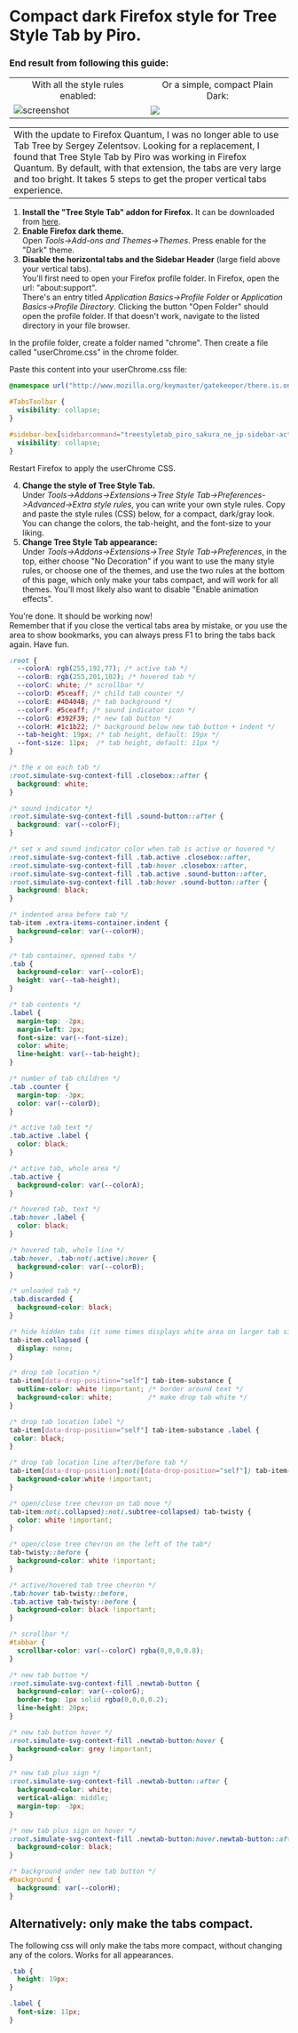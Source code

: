 # Compact dark Firefox style for Tree Style Tab by Piro.

### End result from following this guide:
<table>
    <tr>
      <td align="center">
        With all the style rules enabled:
      </td>
      <td align="center">
        Or a simple, compact Plain Dark:
      </td>
    </tr>
    <tr>
      <td>
      <img alt="screenshot" src="https://raw.githubusercontent.com/doublejim/tree-style-tab-compact-dark-style/master/screenshot.png"/>
      </td>
      <td>
        <img alt"screenshot/only compact" src="https://raw.githubusercontent.com/doublejim/tree-style-tab-compact-dark-style/master/screenshot-only-compact.png"/>
      </td>
    </tr>
</table>
<table>
<tr>
<td>
With the update to Firefox Quantum, I was no longer able to use Tab Tree by Sergey Zelentsov.
Looking for a replacement, I found that Tree Style Tab by Piro was working in Firefox Quantum.
By default, with that extension, the tabs are very large and too bright.
It takes 5 steps to get the proper vertical tabs experience.
    </td>
</tr>
</table>

1. <b>Install the "Tree Style Tab" addon for Firefox.</b> It can be downloaded from <a target="_blank" href="https://addons.mozilla.org/en-US/firefox/addon/tree-style-tab/">here</a>.
2. <b>Enable Firefox dark theme.</b><br>
Open *Tools->Add-ons and Themes->Themes*. Press enable for the "Dark" theme.
3. <b>Disable the horizontal tabs and the Sidebar Header</b> (large field above your vertical tabs).<br>
You'll first need to open your Firefox profile folder. In Firefox, open the url: "about:support".<br>
There's an entry titled *Application Basics->Profile Folder* or *Application Basics->Profile Directory*. Clicking the button "Open Folder" should open the profile folder. If that doesn't work, navigate to the listed directory in your file browser.

In the profile folder, create a folder named "chrome".
Then create a file called "userChrome.css" in the chrome folder.

Paste this content into your userChrome.css file:
```css
@namespace url("http://www.mozilla.org/keymaster/gatekeeper/there.is.only.xul");

#TabsToolbar {
  visibility: collapse;
}

#sidebar-box[sidebarcommand="treestyletab_piro_sakura_ne_jp-sidebar-action"] #sidebar-header {
  visibility: collapse;
}
```
Restart Firefox to apply the userChrome CSS.

4. <b>Change the style of Tree Style Tab.</b><br>
Under *Tools->Addons->Extensions->Tree Style Tab->Preferences->Advanced->Extra style rules*, you can write your own style rules.
Copy and paste the style rules (CSS) below, for a compact, dark/gray look. You can change the colors, the tab-height, and the font-size to your liking.
5. <b>Change Tree Style Tab appearance:</b><br>
Under *Tools->Addons->Extensions->Tree Style Tab->Preferences*, in the top, either choose "No Decoration" if you want to use the many style rules, or choose one of the themes, and use the two rules at the bottom of this page, which only make your tabs compact, and will work for all themes.
You'll most likely also want to disable "Enable animation effects".

You're done. It should be working now!<br>
Remember that if you close the vertical tabs area by mistake, or you use the area to show bookmarks, you can always press F1 to bring the tabs back again. Have fun.

```css
:root {
  --colorA: rgb(255,192,77); /* active tab */
  --colorB: rgb(255,201,102); /* hovered tab */
  --colorC: white; /* scrollbar */
  --colorD: #5ceaff; /* child tab counter */
  --colorE: #4D404B; /* tab background */
  --colorF: #5ceaff; /* sound indicator icon */
  --colorG: #392F39; /* new tab button */
  --colorH: #1c1b22; /* background below new tab button + indent */
  --tab-height: 19px; /* tab height, default: 19px */
  --font-size: 11px;  /* tab height, default: 11px */
}

/* the x on each tab */
:root.simulate-svg-context-fill .closebox::after {
  background: white;
}

/* sound indicator */
:root.simulate-svg-context-fill .sound-button::after {
  background: var(--colorF);
}

/* set x and sound indicator color when tab is active or hovered */
:root.simulate-svg-context-fill .tab.active .closebox::after,
:root.simulate-svg-context-fill .tab:hover .closebox::after,
:root.simulate-svg-context-fill .tab.active .sound-button::after,
:root.simulate-svg-context-fill .tab:hover .sound-button::after {
  background: black;
}

/* indented area before tab */
tab-item .extra-items-container.indent {
  background-color: var(--colorH);
}

/* tab container, opened tabs */
.tab {
  background-color: var(--colorE); 
  height: var(--tab-height);
}

/* tab contents */
.label {
  margin-top: -2px;
  margin-left: 2px;
  font-size: var(--font-size);
  color: white;
  line-height: var(--tab-height);
}

/* number of tab children */
.tab .counter {
  margin-top: -3px;
  color: var(--colorD);
}

/* active tab text */
.tab.active .label {
  color: black;
}

/* active tab, whole area */
.tab.active {
  background-color: var(--colorA);
}

/* hovered tab, text */
.tab:hover .label {
  color: black;
}

/* hovered tab, whole line */
.tab:hover, .tab:not(.active):hover {
  background-color: var(--colorB);
}

/* unloaded tab */
.tab.discarded {
  background-color: black;
}

/* hide hidden tabs (it some times displays white area on larger tab sizes if this is not set) */
tab-item.collapsed {
  display: none; 
}

/* drop tab location */
tab-item[data-drop-position="self"] tab-item-substance {
  outline-color: white !important; /* border around text */
  background-color: white;         /* make drop tab white */
}

/* drop tab location label */
tab-item[data-drop-position="self"] tab-item-substance .label {
 color: black; 
}

/* drop tab location line after/before tab */
tab-item[data-drop-position]:not([data-drop-position="self"]) tab-item-substance::before {
  background-color:white !important;
}

/* open/close tree chevron on tab move */
tab-item:not(.collapsed):not(.subtree-collapsed) tab-twisty {
  color: white !important;
}

/* open/close tree chevron on the left of the tab*/
tab-twisty::before {
  background-color: white !important; 
}

/* active/hovered tab tree chevron */
.tab:hover tab-twisty::before,
.tab.active tab-twisty::before {
  background-color: black !important; 
}

/* scrollbar */
#tabbar {
  scrollbar-color: var(--colorC) rgba(0,0,0,0.8);
}

/* new tab button */
:root.simulate-svg-context-fill .newtab-button {
  background-color: var(--colorG);
  border-top: 1px solid rgba(0,0,0,0.2);
  line-height: 20px;
}

/* new tab button hover */
:root.simulate-svg-context-fill .newtab-button:hover {
  background-color: grey !important;
}

/* new tab plus sign */
:root.simulate-svg-context-fill .newtab-button::after {
  background-color: white;
  vertical-align: middle;
  margin-top: -3px;
}

/* new tab plus sign on hover */
:root.simulate-svg-context-fill .newtab-button:hover.newtab-button::after {
  background-color: black; 
}

/* background under new tab button */
#background {
  background: var(--colorH); 
}
```

## Alternatively: only make the tabs compact.

The following css will only make the tabs more compact, without changing any of the colors.
Works for all appearances.
```css
.tab {
  height: 19px;
}

.label {
  font-size: 11px;
}
```
